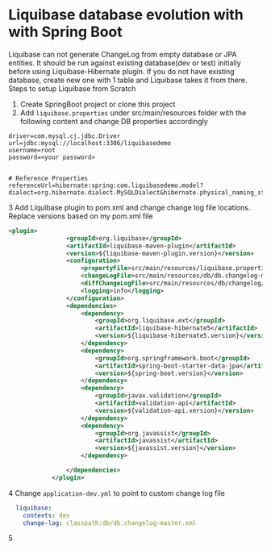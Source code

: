 # Liquibase database evolution with with Spring Boot 
Liquibase can not generate ChangeLog from empty database or JPA entities. It should be run against existing database(dev or test) initially before using Liquibase-Hibernate plugin. If you do not have existing database, create new one with 1 table and Liquibase takes it from there. Steps to setup Liquibase from Scratch
1. Create SpringBoot project or clone this project
2. Add `liquibase.properties` under src/main/resources folder with the following content and change DB properties accordingly
```outputChangeLogFile= src/main/resources/db/db.changelog-master.xml
driver=com.mysql.cj.jdbc.Driver
url=jdbc:mysql://localhost:3306/liquibasedemo
username=root
password=<your password>


# Reference Properties
referenceUrl=hibernate:spring:com.liquibasedemo.model?dialect=org.hibernate.dialect.MySQLDialect&hibernate.physical_naming_strategy=org.springframework.boot.orm.jpa.hibernate.SpringPhysicalNamingStrategy&hibernate.implicit_naming_strategy=org.springframework.boot.orm.jpa.hibernate.SpringImplicitNamingStrategy
```
3 Add Liquibase plugin to pom.xml and change change log file locations. Replace versions based on my pom.xml file
```xml
<plugin>
                <groupId>org.liquibase</groupId>
                <artifactId>liquibase-maven-plugin</artifactId>
                <version>${liquibase-maven-plugin.version}</version>
                <configuration>
                    <propertyFile>src/main/resources/liquibase.properties</propertyFile>
                    <changeLogFile>src/main/resources/db/db.changelog-master.xml</changeLogFile>
                    <diffChangeLogFile>src/main/resources/db/changelog/${maven.build.timestamp}_changelog.xml</diffChangeLogFile>
                    <logging>info</logging>
                </configuration>
                <dependencies>
                    <dependency>
                        <groupId>org.liquibase.ext</groupId>
                        <artifactId>liquibase-hibernate5</artifactId>
                        <version>${liquibase-hibernate5.version}</version>
                    </dependency>
                    <dependency>
                        <groupId>org.springframework.boot</groupId>
                        <artifactId>spring-boot-starter-data-jpa</artifactId>
                        <version>${spring-boot.version}</version>
                    </dependency>
                    <dependency>
                        <groupId>javax.validation</groupId>
                        <artifactId>validation-api</artifactId>
                        <version>${validation-api.version}</version>
                    </dependency>
                    <dependency>
                        <groupId>org.javassist</groupId>
                        <artifactId>javassist</artifactId>
                        <version>${javassist.version}</version>
                    </dependency>

                </dependencies>
            </plugin>
```
4 Change `application-dev.yml` to point to custom change log file 
```yaml
  liquibase:
    contexts: dev
    change-log: classpath:db/db.changelog-master.xml
```
5 

